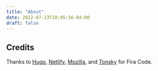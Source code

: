 ```yaml
---
title: "About"
date: 2022-07-23T18:05:56-04:00
draft: false
---
```


## Credits 
Thanks to [Hugo](http://gohugo.io), [Netlify](http://netlify.com), [Mozilla](http://mozilla.com), and [Tonsky](http://github.com/tonsky/FiraCode) for Fira Code. 


